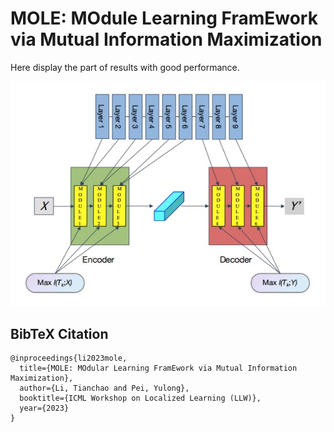 # MOLE: MOdule Learning FramEwork via Mutual Information Maximization
Here display the part of results with good performance.

<img src="34874ED6-B6F4-422C-8098-DC0AA762B954.jpeg" width="600" />

## BibTeX Citation
```
@inproceedings{li2023mole,
  title={MOLE: MOdular Learning FramEwork via Mutual Information Maximization},
  author={Li, Tianchao and Pei, Yulong},
  booktitle={ICML Workshop on Localized Learning (LLW)},
  year={2023}
}
```
